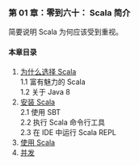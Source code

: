 ### 第 01 章：零到六十： Scala 简介 ###
简要说明 Scala  为何应该受到重视。
#### 本章目录 ####
1.	[为什么选择 Scala](Course1WhyScala.md)  
1.1	富有魅力的 Scala   
1.2	关于 Java 8   
2.	[安装 Scala](Course2InstallingScala.md)   
2.1	使用 SBT   
2.2	执行 Scala 命令行工具   
2.3	在 IDE 中运行 Scala REPL   
3.	[使用 Scala](Course3TasteScala.md)   
4.	[并发](Course4TasteConcurrency.md)      
    
    